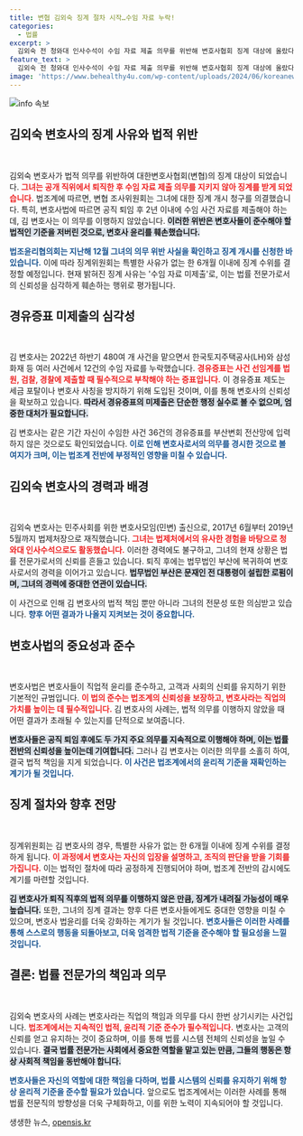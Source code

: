 ```yaml
---
title: 변협 김외숙 징계 절차 시작…수임 자료 누락!
categories:
  - 법률
excerpt: >
  김외숙 전 청와대 인사수석이 수임 자료 제출 의무를 위반해 변호사협회 징계 대상에 올랐다. 480여 건 중 12건 사건 누락과 경유증표 미입력 사실이 드러나면서 법조계의 이목이 집중되고 있다.
feature_text: >
  김외숙 전 청와대 인사수석이 수임 자료 제출 의무를 위반해 변호사협회 징계 대상에 올랐다. 480여 건 중 12건 사건 누락과 경유증표 미입력 사실이 드러나면서 법조계의 이목이 집중되고 있다.
image: 'https://www.behealthy4u.com/wp-content/uploads/2024/06/koreanews.jpg'
---
```


<p><img src="https://www.behealthy4u.com/wp-content/uploads/2024/06/koreanews.jpg" alt="info 속보" /></p>

<h2 data-ke-size="size26">김외숙 변호사의 징계 사유와 법적 위반</h2>

<p data-ke-size="size16">&nbsp;</p>

<p>김외숙 변호사가 법적 의무를 위반하여 대한변호사협회(변협)의 징계 대상이 되었습니다. <b><span style="color: #ee2323;">그녀는 공개 직위에서 퇴직한 후 수임 자료 제출 의무를 지키지 않아 징계를 받게 되었습니다.</span></b> 법조계에 따르면, 변협 조사위원회는 그녀에 대한 징계 개시 청구를 의결했습니다. 특히, 변호사법에 따르면 공직 퇴임 후 2년 이내에 수임 사건 자료를 제출해야 하는데, 김 변호사는 이 의무를 이행하지 않았습니다. <b><span style="background-color: #21538527;">이러한 위반은 변호사들이 준수해야 할 법적인 기준을 저버린 것으로, 변호사 윤리를 훼손했습니다.</span></b> </p>

<p><b><span style="color: #1a5490;">법조윤리협의회는 지난해 12월 그녀의 의무 위반 사실을 확인하고 징계 개시를 신청한 바 있습니다.</span></b> 이에 따라 징계위원회는 특별한 사유가 없는 한 6개월 이내에 징계 수위를 결정할 예정입니다. 현재 밝혀진 징계 사유는 '수임 자료 미제출'로, 이는 법률 전문가로서의 신뢰성을 심각하게 훼손하는 행위로 평가됩니다.</p>

<h2 data-ke-size="size26">경유증표 미제출의 심각성</h2>

<p data-ke-size="size16">&nbsp;</p>

<p>김 변호사는 2022년 하반기 480여 개 사건을 맡으면서 한국토지주택공사(LH)와 삼성화재 등 여러 사건에서 12건의 수임 자료를 누락했습니다. <b><span style="color: #ee2323;">경유증표는 사건 선임계를 법원, 검찰, 경찰에 제출할 때 필수적으로 부착해야 하는 증표입니다.</span></b> 이 경유증표 제도는 세금 포탈이나 변호사 사칭을 방지하기 위해 도입된 것이며, 이를 통해 변호사의 신뢰성을 확보하고 있습니다. <b><span style="background-color: #21538527;">따라서 경유증표의 미제출은 단순한 행정 실수로 볼 수 없으며, 엄중한 대처가 필요합니다.</span></b></p>

<p>김 변호사는 같은 기간 자신이 수임한 사건 36건의 경유증표를 부산변회 전산망에 입력하지 않은 것으로도 확인되었습니다. <b><span style="color: #1a5490;">이로 인해 변호사로서의 의무를 경시한 것으로 볼 여지가 크며, 이는 법조계 전반에 부정적인 영향을 미칠 수 있습니다.</span></b></p>

<h2 data-ke-size="size26">김외숙 변호사의 경력과 배경</h2>

<p data-ke-size="size16">&nbsp;</p>

<p>김외숙 변호사는 민주사회를 위한 변호사모임(민변) 출신으로, 2017년 6월부터 2019년 5월까지 법제처장으로 재직했습니다. <b><span style="color: #ee2323;">그녀는 법제처에서의 유사한 경험을 바탕으로 청와대 인사수석으로도 활동했습니다.</span></b> 이러한 경력에도 불구하고, 그녀의 현재 상황은 법률 전문가로서의 신뢰를 흔들고 있습니다. 퇴직 후에는 법무법인 부산에 복귀하여 변호사로서의 경력을 이어가고 있습니다. <b><span style="background-color: #21538527;">법무법인 부산은 문재인 전 대통령이 설립한 로펌이며, 그녀의 경력에 중대한 연관이 있습니다.</span></b></p>

<p>이 사건으로 인해 김 변호사의 법적 책임 뿐만 아니라 그녀의 전문성 또한 의심받고 있습니다. <b><span style="color: #1a5490;">향후 어떤 결과가 나올지 지켜보는 것이 중요합니다.</span></b></p>

<h2 data-ke-size="size26">변호사법의 중요성과 준수</h2>

<p data-ke-size="size16">&nbsp;</p>

<p>변호사법은 변호사들이 직업적 윤리를 준수하고, 고객과 사회의 신뢰를 유지하기 위한 기본적인 규범입니다. <b><span style="color: #ee2323;">이 법의 준수는 법조계의 신뢰성을 보장하고, 변호사라는 직업의 가치를 높이는 데 필수적입니다.</span></b> 김 변호사의 사례는, 법적 의무를 이행하지 않았을 때 어떤 결과가 초래될 수 있는지를 단적으로 보여줍니다. </p>

<p><b><span style="background-color: #21538527;">변호사들은 공직 퇴임 후에도 두 가지 주요 의무를 지속적으로 이행해야 하며, 이는 법률 전반의 신뢰성을 높이는데 기여합니다.</span></b> 그러나 김 변호사는 이러한 의무를 소홀히 하여, 결국 법적 책임을 지게 되었습니다. <b><span style="color: #1a5490;">이 사건은 법조계에서의 윤리적 기준을 재확인하는 계기가 될 것입니다.</span></b></p>

<h2 data-ke-size="size26">징계 절차와 향후 전망</h2>

<p data-ke-size="size16">&nbsp;</p>

<p>징계위원회는 김 변호사의 경우, 특별한 사유가 없는 한 6개월 이내에 징계 수위를 결정하게 됩니다. <b><span style="color: #ee2323;">이 과정에서 변호사는 자신의 입장을 설명하고, 조직의 판단을 받을 기회를 가집니다.</span></b> 이는 법적인 절차에 따라 공정하게 진행되어야 하며, 법조계 전반의 감시에도 계기를 마련할 것입니다. </p>

<p><b><span style="background-color: #21538527;">김 변호사가 퇴직 직후의 법적 의무를 이행하지 않은 만큼, 징계가 내려질 가능성이 매우 높습니다.</span></b> 또한, 그녀의 징계 결과는 향후 다른 변호사들에게도 중대한 영향을 미칠 수 있으며, 변호사 법윤리를 더욱 강화하는 계기가 될 것입니다. <b><span style="color: #1a5490;">변호사들은 이러한 사례를 통해 스스로의 행동을 되돌아보고, 더욱 엄격한 법적 기준을 준수해야 할 필요성을 느낄 것입니다.</span></b> </p>

<h2 data-ke-size="size26">결론: 법률 전문가의 책임과 의무</h2>

<p data-ke-size="size16">&nbsp;</p>

<p>김외숙 변호사의 사례는 변호사라는 직업의 책임과 의무를 다시 한번 상기시키는 사건입니다. <b><span style="color: #ee2323;">법조계에서는 지속적인 법적, 윤리적 기준 준수가 필수적입니다.</span></b> 변호사는 고객의 신뢰를 얻고 유지하는 것이 중요하며, 이를 통해 법률 시스템 전체의 신뢰성을 높일 수 있습니다. <b><span style="background-color: #21538527;">결국 법률 전문가는 사회에서 중요한 역할을 맡고 있는 만큼, 그들의 행동은 항상 사회적 책임을 동반해야 합니다.</span></b> </p>

<p><b><span style="color: #1a5490;">변호사들은 자신의 역할에 대한 책임을 다하며, 법률 시스템의 신뢰를 유지하기 위해 항상 윤리적 기준을 준수할 필요가 있습니다.</span></b> 앞으로도 법조계에서는 이러한 사례를 통해 법률 전문직의 방향성을 더욱 구체화하고, 이를 위한 노력이 지속되어야 할 것입니다.</p>
생생한 뉴스, <a href="https://opensis.kr" rel="dofollow">opensis.kr</a>


